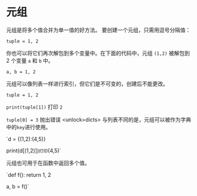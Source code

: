 # 元组
元组是将多个值合并为单一值的好方法。
要创建一个元组，只需用逗号分隔值：

`tuple = 1, 2`

你也可以将它们再次解包到多个变量中。在下面的代码中，元组 `(1,2)` 被解包到 2 个变量 `a` 和 `b` 中。

`a, b = 1, 2`

元组可以像列表一样进行索引，但它们是不可变的，创建后不能更改。

`tuple = 1, 2`

`print(tuple[1])`
打印 `2`

`tuple[0] = 3`
抛出错误
<unlock=dicts>
与列表不同的是，元组可以被作为字典中的`key`进行使用。

`d = {(1,2):(4,5)}

print(d[(1,2)])`
打印 `(4,5)`</unlock>

元组也可用于在函数中返回多个值。

`def f():
    return 1, 2

a, b = f()`